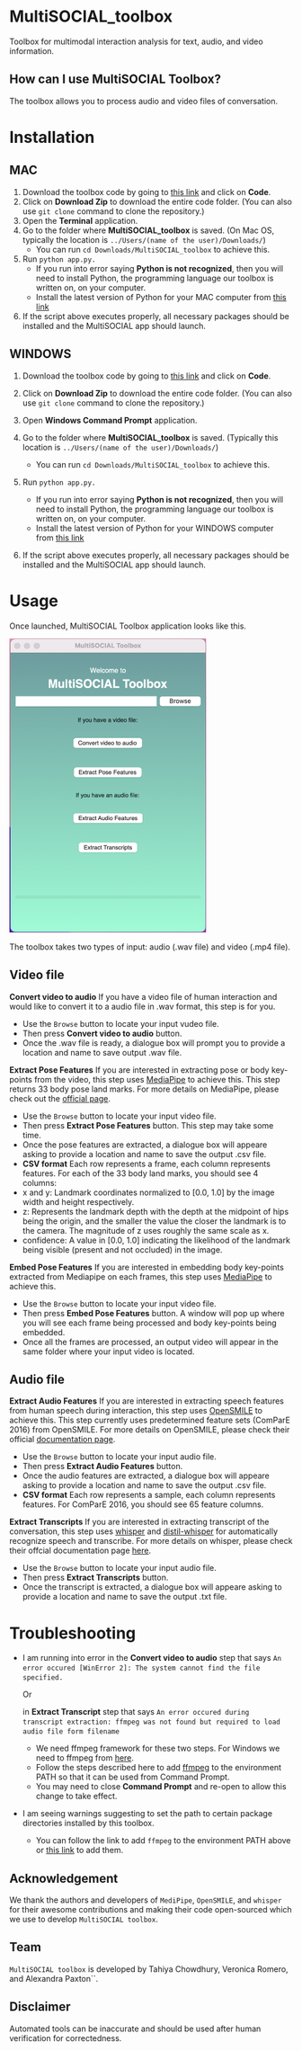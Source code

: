 # MultiSOCIAL_toolbox
Toolbox for multimodal interaction analysis for text, audio, and video information.

## How can I use MultiSOCIAL Toolbox?

The toolbox allows you to process audio and video files of conversation.

# Installation

## MAC
1. Download the toolbox code by going to [this link](https://github.com/Tahiya31/MultiSOCIAL_toolbox) and click on **Code**.
2. Click on **Download Zip** to download the entire code folder. (You can also use ``git clone`` command to clone the repository.)
3. Open the **Terminal** application.
4. Go to the folder where **MultiSOCIAL_toolbox** is saved. (On Mac OS, typically the location is ``../Users/(name of the user)/Downloads/``)
   * You can run ``cd Downloads/MultiSOCIAL_toolbox`` to achieve this.
5. Run ``python app.py.``
   * If you run into error saying **Python is not recognized**, then you will need to install Python, the programming language our toolbox is written on, on your computer.
   * Install the latest version of Python for your MAC computer from [this link](https://www.python.org/downloads/macos/)
6. If the script above executes properly, all necessary packages should be installed and the MultiSOCIAL app should launch.      


## WINDOWS

1. Download the toolbox code by going to [this link](https://github.com/Tahiya31/MultiSOCIAL_toolbox) and click on **Code**.
2. Click on **Download Zip** to download the entire code folder. (You can also use ``git clone`` command to clone the repository.)
3. Open **Windows Command Prompt** application.
4. Go to the folder where **MultiSOCIAL_toolbox** is saved. (Typically this location is ``../Users/(name of the user)/Downloads/``)
   * You can run ``cd Downloads/MultiSOCIAL_toolbox`` to achieve this.

5. Run ``python app.py.``
   * If you run into error saying **Python is not recognized**, then you will need to install Python, the programming language our toolbox is written on, on your computer.
   * Install the latest version of Python for your WINDOWS computer from [this link](https://www.python.org/downloads/windows/)
6. If the script above executes properly, all necessary packages should be installed and the MultiSOCIAL app should launch.


# Usage
Once launched, MultiSOCIAL Toolbox application looks like this.

<img src="./ApplicationUI.png" width="350">

The toolbox takes two types of input: audio (.wav file) and video (.mp4 file).

## Video file
**Convert video to audio** If you have a video file of human interaction and would like to convert it to a audio file in .wav format, this step is for you.
  * Use the ``Browse`` button to locate your input vudeo file.
  * Then press **Convert video to audio** button.
  * Once the .wav file is ready, a dialogue box will prompt you to provide a location and name to save output .wav file.

**Extract Pose Features** If you are interested in extracting pose or body key-points from the video, this step uses [MediaPipe](https://github.com/google-ai-edge/mediapipe/blob/master/docs/solutions/pose.md) to achieve this. This step returns 33 body pose land marks. For more details on MediaPipe, please check out the [official page](https://github.com/google-ai-edge/mediapipe/blob/master/docs/solutions/pose.md). 
  * Use the ``Browse`` button to locate your input video file.
  * Then press **Extract Pose Features** button. This step may take some time.
  * Once the pose features are extracted, a dialogue box will appeare asking to provide a location and name to save the output .csv file.
  * **CSV format** Each row represents a frame, each column represents features. For each of the 33 body land marks, you should see 4 columns:
  * x and y: Landmark coordinates normalized to [0.0, 1.0] by the image width and height respectively.
  * z: Represents the landmark depth with the depth at the midpoint of hips being the origin, and the smaller the value the closer the landmark is to the camera. The magnitude of z uses roughly the same scale as x.
  * confidence: A value in [0.0, 1.0] indicating the likelihood of the landmark being visible (present and not occluded) in the image.

**Embed Pose Features** If you are interested in embedding body key-points extracted from Mediapipe on each frames, this step uses [MediaPipe](https://github.com/google-ai-edge/mediapipe/blob/master/docs/solutions/pose.md) to achieve this. 
  * Use the ``Browse`` button to locate your input video file.
  * Then press **Embed Pose Features** button. A window will pop up where you will see each frame being processed and body key-points being embedded.
  * Once all the frames are processed, an output video will appear in the same folder where your input video is located.

## Audio file
**Extract Audio Features** If you are interested in extracting speech features from human speech during interaction, this step uses [OpenSMILE](https://audeering.github.io/opensmile-python/) to achieve this. This step currently uses predetermined feature sets (ComParE 2016) from OpenSMILE. For more details on OpenSMILE, please check their official [documentation page](https://audeering.github.io/opensmile-python/).
  * Use the ``Browse`` button to locate your input audio file.
  * Then press **Extract Audio Features** button.
  * Once the audio features are extracted, a dialogue box will appeare asking to provide a location and name to save the output .csv file.
  *  **CSV format** Each row represents a sample, each column represents features. For ComParE 2016, you should see 65 feature columns.

**Extract Transcripts** If you are interested in extracting transcript of the conversation, this step uses [whisper](https://github.com/openai/whisper) and [distil-whisper](https://github.com/huggingface/distil-whisper) for automatically recognize speech and transcribe. For more details on whisper, please check their offcial documentation page [here](https://github.com/openai/whisper).
  * Use the ``Browse`` button to locate your input audio file.
  * Then press **Extract Transcripts** button.
  * Once the transcript is extracted, a dialogue box will appeare asking to provide a location and name to save the output .txt file.

# Troubleshooting

* I am running into error in the **Convert video to audio** step that says ``An error occured [WinError 2]: The system cannot find the file specified.``

  Or

  in **Extract Transcript** step that says ``An error occured during transcript extraction: ffmpeg was not found but required to load audio file form filename``

  * We need ffmpeg framework for these two steps. For Windows we need to ffmpeg from [here](https://ffmpeg.org/download.html).
  * Follow the steps described here to add [ffmpeg](https://phoenixnap.com/kb/ffmpeg-windows) to the environment PATH so that it can be used from Command Prompt.
  * You may need to close **Command Prompt** and re-open to allow this change to take effect.
 
* I am seeing warnings suggesting to set the path to certain package directories installed by this toolbox.
  * You can follow the link to add ``ffmpeg`` to the environment PATH above or [this link](https://stackoverflow.com/questions/44272416/how-to-add-a-folder-to-path-environment-variable-in-windows-10-with-screensho) to add them.
 

## Acknowledgement

We thank the authors and developers of ``MediPipe``, ``OpenSMILE``, and ``whisper`` for their awesome contributions and making their code open-sourced which we use to develop ``MultiSOCIAL toolbox``. 

## Team

``MultiSOCIAL toolbox`` is developed by Tahiya Chowdhury, Veronica Romero, and Alexandra Paxton``.

## Disclaimer

Automated tools can be inaccurate and should be used after human verification for correctedness.
 

  
